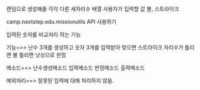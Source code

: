 랜덤으로 생성해줄 각각 다른 세자리수 배열
사용자가 입력할 값
볼, 스트라이크

camp.nextstep.edu.missionutils API 사용하기

입력된 숫자를 비교처리 하는 기능


기능==>
난수 3개를 생성하고
숫자 3개를 입력받아
맞으면 스트라이크
자리수가 틀리면 볼
틀리면 낫싱으로 판정

메소드==>
난수생성메소드
입력메소드
판정메소드
출력메소드

예외처리==>
잘못된 입력에 대해 처리하지 않음.

